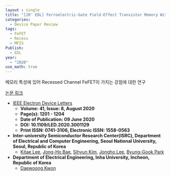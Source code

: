 ```yaml
---
layout : single
title: "[20' EDL] Ferroelectric-Gate Field-Effect Transistor Memory With Recessed Channel"
categories: 
  - Device Paper Review
tags:
  - FeFET
  - Recess
  - MFIS
Publish:
  - EDL
year:
  - "2020"  
use_math: true
---
```


메모리 특성에 있어 Recessed Channel FeFET이 가지는 강점에 대한 연구   

[논문 링크](https://ieeexplore.ieee.org/document/9112263)     

- [IEEE Electron Device Letters](https://ieeexplore.ieee.org/xpl/RecentIssue.jsp?punumber=55)   
  - **Volume: 41, Issue: 8, August 2020**   
  - **Page(s): 1201 - 1204**  
  - **Date of Publication: 09 June 2020**   
  - **DOI: 10.1109/LED.2020.3001129**    
  - **Print ISSN: 0741-3106, Electronic ISSN: 1558-0563**   
- **Inter-university Semiconductor Research Center(ISRC), Department of Electrical and Computer Engineering, Seoul National University, Seoul, Republic of Korea**      
  - [Kitae Lee](https://ieeexplore.ieee.org/author/37086309825), [Jong-Ho Bae](https://ieeexplore.ieee.org/author/37960975600), [Sihyun Kim](https://ieeexplore.ieee.org/author/37085805964), [Jongho Lee](https://ieeexplore.ieee.org/author/37085367913), [Byung-Gook Park](https://ieeexplore.ieee.org/author/37278999100)          
- **Department of Electrical Engineering, Inha University, Incheon, Republic of Korea**     
  - [Daewoong Kwon](https://ieeexplore.ieee.org/author/37402105900)   


&nbsp;


